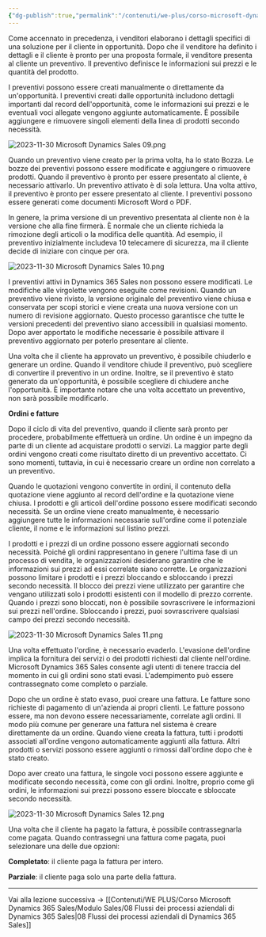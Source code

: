 ```yaml
---
{"dg-publish":true,"permalink":"/contenuti/we-plus/corso-microsoft-dynamics-365-sales/modulo-sales/07-processo-di-gestione-dell-ordine/"}
---
```



Come accennato in precedenza, i venditori elaborano i dettagli specifici di una soluzione per il cliente in opportunità. Dopo che il venditore ha definito i dettagli e il cliente è pronto per una proposta formale, il venditore presenta al cliente un preventivo. Il preventivo definisce le informazioni sui prezzi e le quantità del prodotto.

I preventivi possono essere creati manualmente o direttamente da un'opportunità. I preventivi creati dalle opportunità includono dettagli importanti dal record dell'opportunità, come le informazioni sui prezzi e le eventuali voci allegate vengono aggiunte automaticamente. È possibile aggiungere e rimuovere singoli elementi della linea di prodotti secondo necessità.

![2023-11-30 Microsoft Dynamics Sales 09.png](/img/user/Allegati/2023-11-30%20Microsoft%20Dynamics%20Sales%2009.png)

Quando un preventivo viene creato per la prima volta, ha lo stato Bozza. Le bozze dei preventivi possono essere modificate e aggiungere o rimuovere prodotti. Quando il preventivo è pronto per essere presentato al cliente, è necessario attivarlo. Un preventivo attivato è di sola lettura. Una volta attivo, il preventivo è pronto per essere presentato al cliente. I preventivi possono essere generati come documenti Microsoft Word o PDF.

In genere, la prima versione di un preventivo presentata al cliente non è la versione che alla fine firmerà. È normale che un cliente richieda la rimozione degli articoli o la modifica delle quantità. Ad esempio, il preventivo inizialmente includeva 10 telecamere di sicurezza, ma il cliente decide di iniziare con cinque per ora.

![2023-11-30 Microsoft Dynamics Sales 10.png](/img/user/Allegati/2023-11-30%20Microsoft%20Dynamics%20Sales%2010.png)

I preventivi attivi in Dynamics 365 Sales non possono essere modificati. Le modifiche alle virgolette vengono eseguite come revisioni. Quando un preventivo viene rivisto, la versione originale del preventivo viene chiusa e conservata per scopi storici e viene creata una nuova versione con un numero di revisione aggiornato. Questo processo garantisce che tutte le versioni precedenti del preventivo siano accessibili in qualsiasi momento. Dopo aver apportato le modifiche necessarie è possibile attivare il preventivo aggiornato per poterlo presentare al cliente.

Una volta che il cliente ha approvato un preventivo, è possibile chiuderlo e generare un ordine. Quando il venditore chiude il preventivo, può scegliere di convertire il preventivo in un ordine. Inoltre, se il preventivo è stato generato da un'opportunità, è possibile scegliere di chiudere anche l'opportunità. È importante notare che una volta accettato un preventivo, non sarà possibile modificarlo.

**Ordini e fatture**

Dopo il ciclo di vita del preventivo, quando il cliente sarà pronto per procedere, probabilmente effettuerà un ordine. Un ordine è un impegno da parte di un cliente ad acquistare prodotti o servizi. La maggior parte degli ordini vengono creati come risultato diretto di un preventivo accettato. Ci sono momenti, tuttavia, in cui è necessario creare un ordine non correlato a un preventivo.

Quando le quotazioni vengono convertite in ordini, il contenuto della quotazione viene aggiunto al record dell'ordine e la quotazione viene chiusa. I prodotti e gli articoli dell'ordine possono essere modificati secondo necessità. Se un ordine viene creato manualmente, è necessario aggiungere tutte le informazioni necessarie sull'ordine come il potenziale cliente, il nome e le informazioni sul listino prezzi.

I prodotti e i prezzi di un ordine possono essere aggiornati secondo necessità. Poiché gli ordini rappresentano in genere l'ultima fase di un processo di vendita, le organizzazioni desiderano garantire che le informazioni sui prezzi ad essi correlate siano corrette. Le organizzazioni possono limitare i prodotti e i prezzi bloccando e sbloccando i prezzi secondo necessità. Il blocco dei prezzi viene utilizzato per garantire che vengano utilizzati solo i prodotti esistenti con il modello di prezzo corrente. Quando i prezzi sono bloccati, non è possibile sovrascrivere le informazioni sui prezzi nell'ordine. Sbloccando i prezzi, puoi sovrascrivere qualsiasi campo dei prezzi secondo necessità.

![2023-11-30 Microsoft Dynamics Sales 11.png](/img/user/Allegati/2023-11-30%20Microsoft%20Dynamics%20Sales%2011.png)

Una volta effettuato l'ordine, è necessario evaderlo. L'evasione dell'ordine implica la fornitura dei servizi o dei prodotti richiesti dal cliente nell'ordine. Microsoft Dynamics 365 Sales consente agli utenti di tenere traccia del momento in cui gli ordini sono stati evasi. L'adempimento può essere contrassegnato come completo o parziale.

Dopo che un ordine è stato evaso, puoi creare una fattura. Le fatture sono richieste di pagamento di un'azienda ai propri clienti. Le fatture possono essere, ma non devono essere necessariamente, correlate agli ordini. Il modo più comune per generare una fattura nel sistema è creare direttamente da un ordine. Quando viene creata la fattura, tutti i prodotti associati all'ordine vengono automaticamente aggiunti alla fattura. Altri prodotti o servizi possono essere aggiunti o rimossi dall'ordine dopo che è stato creato.

Dopo aver creato una fattura, le singole voci possono essere aggiunte e modificate secondo necessità, come con gli ordini. Inoltre, proprio come gli ordini, le informazioni sui prezzi possono essere bloccate e sbloccate secondo necessità.

![2023-11-30 Microsoft Dynamics Sales 12.png](/img/user/Allegati/2023-11-30%20Microsoft%20Dynamics%20Sales%2012.png)

Una volta che il cliente ha pagato la fattura, è possibile contrassegnarla come pagata. Quando contrassegni una fattura come pagata, puoi selezionare una delle due opzioni:

**Completato**: il cliente paga la fattura per intero.

**Parziale**: il cliente paga solo una parte della fattura.

***

Vai alla lezione successiva → [[Contenuti/WE PLUS/Corso Microsoft Dynamics 365 Sales/Modulo Sales/08 Flussi dei processi aziendali di Dynamics 365 Sales\|08 Flussi dei processi aziendali di Dynamics 365 Sales]]

